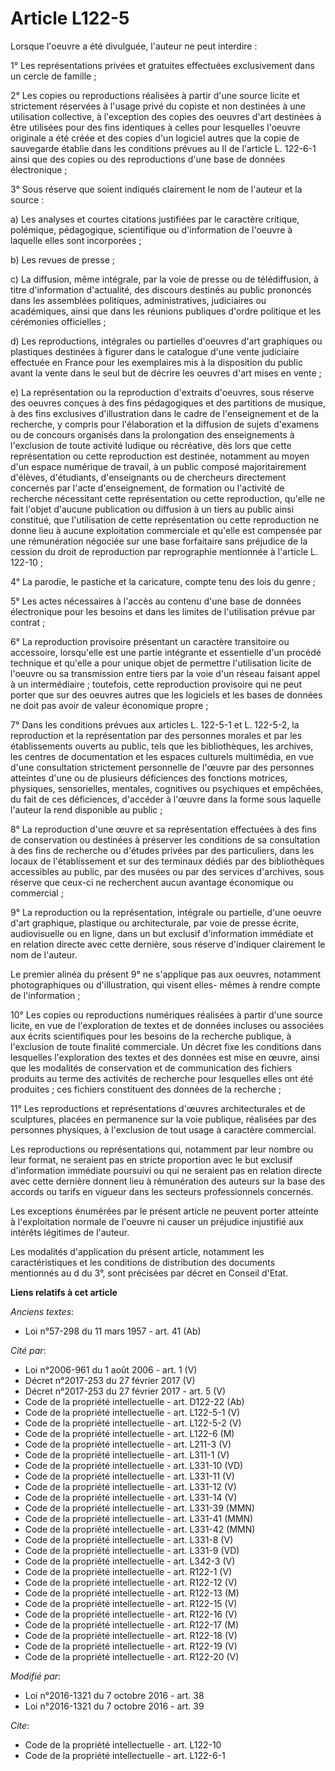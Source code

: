 # Article L122-5

Lorsque l'oeuvre a été divulguée, l'auteur ne peut interdire : 

1° Les représentations privées et gratuites effectuées exclusivement dans un cercle de famille ; 

2° Les copies ou reproductions réalisées à partir d'une source licite et strictement réservées à l'usage privé du copiste et
non destinées à une utilisation collective, à l'exception des copies des oeuvres d'art destinées à être utilisées pour des
fins identiques à celles pour lesquelles l'oeuvre originale a été créée et des copies d'un logiciel autres que la copie de
sauvegarde établie dans les conditions prévues au II de l'article L. 122-6-1 ainsi que des copies ou des reproductions d'une
base de données électronique ; 

3° Sous réserve que soient indiqués clairement le nom de l'auteur et la source : 

a) Les analyses et courtes citations justifiées par le caractère critique, polémique, pédagogique, scientifique ou
d'information de l'oeuvre à laquelle elles sont incorporées ; 

b) Les revues de presse ; 

c) La diffusion, même intégrale, par la voie de presse ou de télédiffusion, à titre d'information d'actualité, des discours
destinés au public prononcés dans les assemblées politiques, administratives, judiciaires ou académiques, ainsi que dans les
réunions publiques d'ordre politique et les cérémonies officielles ; 

d) Les reproductions, intégrales ou partielles d'oeuvres d'art graphiques ou plastiques destinées à figurer dans le catalogue
d'une vente judiciaire effectuée en France pour les exemplaires mis à la disposition du public avant la vente dans le seul
but de décrire les oeuvres d'art mises en vente ; 

e) La représentation ou la reproduction d'extraits d'oeuvres, sous réserve des oeuvres conçues à des fins pédagogiques et des
partitions de musique, à des fins exclusives d'illustration dans le cadre de l'enseignement et de la recherche, y compris
pour l'élaboration et la diffusion de sujets d'examens ou de concours organisés dans la prolongation des enseignements à
l'exclusion de toute activité ludique ou récréative, dès lors que cette représentation ou cette reproduction est destinée,
notamment au moyen d'un espace numérique de travail, à un public composé majoritairement d'élèves, d'étudiants, d'enseignants
ou de chercheurs directement concernés par l'acte d'enseignement, de formation ou l'activité de recherche nécessitant cette
représentation ou cette reproduction, qu'elle ne fait l'objet d'aucune publication ou diffusion à un tiers au public ainsi
constitué, que l'utilisation de cette représentation ou cette reproduction ne donne lieu à aucune exploitation commerciale et
qu'elle est compensée par une rémunération négociée sur une base forfaitaire sans préjudice de la cession du droit de
reproduction par reprographie mentionnée à l'article L. 122-10 ; 

4° La parodie, le pastiche et la caricature, compte tenu des lois du genre ; 

5° Les actes nécessaires à l'accès au contenu d'une base de données électronique pour les besoins et dans les limites de
l'utilisation prévue par contrat ; 

6° La reproduction provisoire présentant un caractère transitoire ou accessoire, lorsqu'elle est une partie intégrante et
essentielle d'un procédé technique et qu'elle a pour unique objet de permettre l'utilisation licite de l'oeuvre ou sa
transmission entre tiers par la voie d'un réseau faisant appel à un intermédiaire ; toutefois, cette reproduction provisoire
qui ne peut porter que sur des oeuvres autres que les logiciels et les bases de données ne doit pas avoir de valeur
économique propre ; 

7° Dans les conditions prévues aux articles L. 122-5-1 et L. 122-5-2, la reproduction et la représentation par des personnes
morales et par les établissements ouverts au public, tels que les bibliothèques, les archives, les centres de documentation
et les espaces culturels multimédia, en vue d'une consultation strictement personnelle de l'œuvre par des personnes atteintes
d'une ou de plusieurs déficiences des fonctions motrices, physiques, sensorielles, mentales, cognitives ou psychiques et
empêchées, du fait de ces déficiences, d'accéder à l'œuvre dans la forme sous laquelle l'auteur la rend disponible au
public ; 

8° La reproduction d'une œuvre et sa représentation effectuées à des fins de conservation ou destinées à préserver les
conditions de sa consultation à des fins de recherche ou d'études privées par des particuliers, dans les locaux de
l'établissement et sur des terminaux dédiés par des bibliothèques accessibles au public, par des musées ou par des services
d'archives, sous réserve que ceux-ci ne recherchent aucun avantage économique ou commercial ; 

9° La reproduction ou la représentation, intégrale ou partielle, d'une oeuvre d'art graphique, plastique ou architecturale,
par voie de presse écrite, audiovisuelle ou en ligne, dans un but exclusif d'information immédiate et en relation directe
avec cette dernière, sous réserve d'indiquer clairement le nom de l'auteur. 

Le premier alinéa du présent 9° ne s'applique pas aux oeuvres, notamment photographiques ou d'illustration, qui visent elles-
mêmes à rendre compte de l'information ;

10° Les copies ou reproductions numériques réalisées à partir d'une source licite, en vue de l'exploration de textes et de
données incluses ou associées aux écrits scientifiques pour les besoins de la recherche publique, à l'exclusion de toute
finalité commerciale. Un décret fixe les conditions dans lesquelles l'exploration des textes et des données est mise en
œuvre, ainsi que les modalités de conservation et de communication des fichiers produits au terme des activités de recherche
pour lesquelles elles ont été produites ; ces fichiers constituent des données de la recherche ;

11° Les reproductions et représentations d'œuvres architecturales et de sculptures, placées en permanence sur la voie
publique, réalisées par des personnes physiques, à l'exclusion de tout usage à caractère commercial. 

Les reproductions ou représentations qui, notamment par leur nombre ou leur format, ne seraient pas en stricte proportion
avec le but exclusif d'information immédiate poursuivi ou qui ne seraient pas en relation directe avec cette dernière donnent
lieu à rémunération des auteurs sur la base des accords ou tarifs en vigueur dans les secteurs professionnels concernés. 

Les exceptions énumérées par le présent article ne peuvent porter atteinte à l'exploitation normale de l'oeuvre ni causer un
préjudice injustifié aux intérêts légitimes de l'auteur. 

Les modalités d'application du présent article, notamment les caractéristiques et les conditions de distribution des
documents mentionnés au d du 3°, sont précisées par décret en Conseil d'Etat.

**Liens relatifs à cet article**

_Anciens textes_:

  - Loi n°57-298 du 11 mars 1957 - art. 41 (Ab)

_Cité par_:

  - Loi n°2006-961 du 1 août 2006 - art. 1 (V)
  - Décret n°2017-253 du 27 février 2017 (V)
  - Décret n°2017-253 du 27 février 2017 - art. 5 (V)
  - Code de la propriété intellectuelle - art. D122-22 (Ab)
  - Code de la propriété intellectuelle - art. L122-5-1 (V)
  - Code de la propriété intellectuelle - art. L122-5-2 (V)
  - Code de la propriété intellectuelle - art. L122-6 (M)
  - Code de la propriété intellectuelle - art. L211-3 (V)
  - Code de la propriété intellectuelle - art. L311-1 (V)
  - Code de la propriété intellectuelle - art. L331-10 (VD)
  - Code de la propriété intellectuelle - art. L331-11 (V)
  - Code de la propriété intellectuelle - art. L331-12 (V)
  - Code de la propriété intellectuelle - art. L331-14 (V)
  - Code de la propriété intellectuelle - art. L331-39 (MMN)
  - Code de la propriété intellectuelle - art. L331-41 (MMN)
  - Code de la propriété intellectuelle - art. L331-42 (MMN)
  - Code de la propriété intellectuelle - art. L331-8 (V)
  - Code de la propriété intellectuelle - art. L331-9 (VD)
  - Code de la propriété intellectuelle - art. L342-3 (V)
  - Code de la propriété intellectuelle - art. R122-1 (V)
  - Code de la propriété intellectuelle - art. R122-12 (V)
  - Code de la propriété intellectuelle - art. R122-13 (M)
  - Code de la propriété intellectuelle - art. R122-15 (V)
  - Code de la propriété intellectuelle - art. R122-16 (V)
  - Code de la propriété intellectuelle - art. R122-17 (M)
  - Code de la propriété intellectuelle - art. R122-18 (V)
  - Code de la propriété intellectuelle - art. R122-19 (V)
  - Code de la propriété intellectuelle - art. R122-20 (V)

_Modifié par_:

  - Loi n°2016-1321 du 7 octobre 2016 - art. 38
  - Loi n°2016-1321 du 7 octobre 2016 - art. 39

_Cite_:

  - Code de la propriété intellectuelle - art. L122-10
  - Code de la propriété intellectuelle - art. L122-6-1
